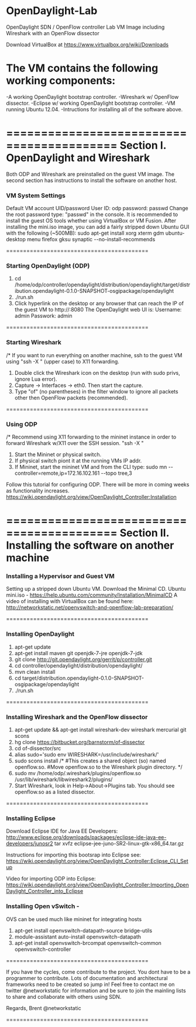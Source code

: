 OpenDaylight-Lab
================

OpenDaylight SDN / OpenFlow controller Lab VM Image including Wireshark with an OpenFlow dissector

Download VirtualBox at https://www.virtualbox.org/wiki/Downloads

The VM contains the following working components:
==========================================
-A working OpenDaylight bootstrap controller.
-Wireshark w/ OpenFlow dissector.
-Eclipse w/ working OpenDaylight bootstrap controller.
-VM running Ubuntu 12.04.
-Intructions for installing all of the software above.

==========================================
Section I. OpenDaylight and Wireshark
==========================================

Both ODP and Wireshark are preinstalled on the guest VM image. The second section has instructions to install the software on another host.

### VM System Settings ###

Default VM account UID/password
User ID: odp
password: passwd
Change the root password type: "passwd" in the console.
It is recommended to install the guest OS tools whether using VirtualBox or VM Fusion.
After installing the mini.iso image, you can add a fairly stripped down Ubuntu GUI with the following (~500MB):
sudo apt-get install xorg xterm gdm ubuntu-desktop menu firefox gksu synaptic --no-install-recommends

==========================================

### Starting OpenDaylight (ODP) ###

1. cd /home/odp/controller/opendaylight/distribution/opendaylight/target/distribution.opendaylight-0.1.0-SNAPSHOT-osgipackage/opendaylight 
2. ./run.sh
3. Click hyperlink on the desktop or any browser that can reach the IP of the guest VM to http://<ip>:8080
The OpenDaylight web UI is:
Username: admin
Passwork: admin

==========================================

### Starting Wireshark ###

/*
If you want to run everything on another machine, ssh to the guest VM using "ssh -X <ip address>" (upper case) to X11 forwarding.

1. Double click the Wireshark icon on the desktop (run with sudo privs, ignore Lua error).
2. Capture -> Interfaces -> eth0. Then start the capture. 
3. Type "of" (no parentheses) in the filter window to ignore all packets other then OpenFlow packets (recommended).

==========================================

### Using ODP ###

/*
Recommend using X11 forwarding to the mininet instance in order to forward Wireshark w/X11 over the SSH session.  "ssh -X <mininet ip address>"
1. Start the Mininet or physical switch.
2. If physical switch piont it at the running VMs IP addr.
3. If Mininet, start the mininet VM and from the CLI type:
 sudo mn --controller=remote,ip=172.16.102.161 --topo tree,3

Follow this tutorial for configuring ODP. There will be more in coming weeks as functionality increases.
https://wiki.opendaylight.org/view/OpenDaylight_Controller:Installation

==========================================
Section II. Installing the software on another machine
==========================================

### Installing a Hypervisor and Guest VM ###

Setting up a stripped down Ubuntu VM. Download the Minimal CD.
Ubuntu mini.iso - https://help.ubuntu.com/community/Installation/MinimalCD
A video of installing with VirtualBox can be found here: 
http://networkstatic.net/openvswitch-and-openflow-lab-preparation/

==========================================

### Installing OpenDaylight ###

1. apt-get update
2. apt-get install maven git openjdk-7-jre openjdk-7-jdk 
3. git clone http://git.opendaylight.org/gerrit/p/controller.git
4. cd controller/opendaylight/distribution/opendaylight/
5. mvn clean install
6. cd target/distribution.opendaylight-0.1.0-SNAPSHOT-osgipackage/opendaylight
7. ./run.sh

==========================================

### Installing Wireshark and the OpenFlow dissector ###

1. apt-get update && apt-get install wireshark-dev wireshark mercurial git scons
2. hg clone https://bitbucket.org/barnstorm/of-dissector
3. cd of-dissector/src
4. alias sudo='sudo env WIRESHARK=/usr/include/wireshark/'
5. sudo scons install
/*
#This creates a shared object (so) named openflow.so.
#Move openflow.so to the Wireshark plugin directory.
*/
6. sudo mv /home/odp/.wireshark/plugins/openflow.so /usr/lib/wireshark/libwireshark2/plugins/
7. Start Wireshark, look in Help->About->Plugins tab. You should see openflow.so as a listed dissector.

==========================================

### Installing Eclipse ###

Download Eclipse IDE for Java EE Developers:
http://www.eclipse.org/downloads/packages/eclipse-ide-java-ee-developers/junosr2
tar xvfz eclipse-jee-juno-SR2-linux-gtk-x86_64.tar.gz

Instructions for importing this bootsrap into Eclipse see:
https://wiki.opendaylight.org/view/OpenDaylight_Controller:Eclipse_CLI_Setup

Video for importing ODP into Eclipse:
https://wiki.opendaylight.org/view/OpenDaylight_Controller:Importing_OpenDaylight_Controller_into_Eclipse


### Installing Open vSwitch -  ###
OVS can be used much like mininet for integrating hosts

1. apt-get install openvswitch-datapath-source bridge-utils
2. module-assistant auto-install openvswitch-datapath
3. apt-get install openvswitch-brcompat openvswitch-common openvswitch-controller

==========================================

If you have the cycles, come contribute to the project. You dont have to be a programmer to contribute. Lots of documentation and architectural frameworks need to be created so jump in! Feel free to contact me on twitter @networkstatic for information and be sure to join the mainling lists to share and collaborate with others using SDN.

Regards,
Brent
@networkstatic

==========================================
